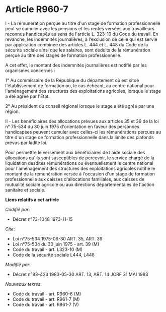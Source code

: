 # Article R960-7

I - La rémunération perçue au titre d'un stage de formation professionnelle peut se cumuler avec les pensions et les rentes
versées aux travailleurs reconnus handicapés au sens de l'article L. 323-10 du Code du travail. En revanche, les indemnités
journalières, à l'exclusion de celle qui est servie par application combinée des articles L. 444 et L. 448 du Code de la
sécurité sociale ainsi que les salaires, sont déduits de la rémunération perçue au titre des stages de formation
professionnelle. 

A cet effet, le montant des indemnités journalières est notifié par les organismes concernés : 

1° Au commissaire de la République du département où est situé l'établissement de formation ou, le cas échéant, au centre
national pour l'aménagement des structures des exploitations agricoles, lorsque le stage a été agréé par l'Etat. 

2° Au président du conseil régional lorsque le stage a été agréé par une région. 

II - Les bénéficiaires des allocations prévues aux articles 35 et 39 de la loi n° 75-534 du 30 juin 1975 d'orientation en
faveur des personnes handicapées peuvent cumuler avec celles-ci les rémunérations perçues au titre d'un stage de formation
professionnelle dans la limite des plafonds prévus par ladite loi. 

Pour permettre le versement aux bénéficiaires de l'aide sociale des allocations qu'ils sont susceptibles de percevoir, le
service chargé de la liquidation desdites rémunérations ou éventuellement le centre national pour l'aménagement des
structures des exploitations agricoles notifie le montant de la rémunération versée à l'occasion d'un stage de formation
professionnelle aux caisses d'allocations familiales, aux caisses de mutualité sociale agricole ou aux directions
départementales de l'action sanitaire et sociale.

**Liens relatifs à cet article**

_Codifié par_:

  - Décret n°73-1048 1973-11-15

_Cite_:

  - Loi n°75-534 1975-06-30 ART. 35, ART. 39
  - Loi n°75-534 du 30 juin 1975 - art. 39 (M)
  - Code du travail - art. L323-10 (M)
  - Code de la sécurité sociale L444, L448

_Modifié par_:

  - Décret n°83-423 1983-05-30 ART. 13, ART. 14 JORF 31 MAI 1983

_Nouveaux textes_:

  - Code du travail - art. R960-6 (M)
  - Code du travail - art. R961-7 (M)
  - Code du travail - art. R961-7 (V)
